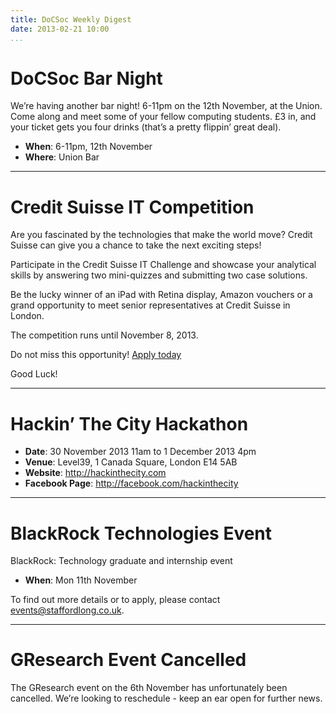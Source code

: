```yaml
---
title: DoCSoc Weekly Digest
date: 2013-02-21 10:00
...
```


# DoCSoc Bar Night
We’re having another bar night! 6-11pm on the 12th November, at the Union. Come along and meet some of your fellow computing students. £3 in, and your ticket gets you four drinks (that’s a pretty flippin’ great deal).

- **When**: 6-11pm, 12th November
- **Where**: Union Bar

---

# Credit Suisse IT Competition
Are you fascinated by the technologies that make the world move? Credit Suisse can give you a chance to take the next exciting steps!

Participate in the Credit Suisse IT Challenge and showcase your analytical skills by answering two mini-quizzes and submitting two case solutions.

Be the lucky winner of an iPad with Retina display, Amazon vouchers or a grand opportunity to meet senior representatives at Credit Suisse in London.

The competition runs until November 8, 2013.

Do not miss this opportunity! [Apply today](www.credit-suisse.com/itcompetition)

Good Luck!

---

# Hackin’ The City Hackathon

- **Date**: 30 November 2013 11am to 1 December 2013 4pm
- **Venue**: Level39, 1 Canada Square, London E14 5AB
- **Website**: http://hackinthecity.com
- **Facebook Page**: http://facebook.com/hackinthecity

---

# BlackRock Technologies Event
BlackRock: Technology graduate and internship event

- **When**: Mon 11th November

To find out more details or to apply, please contact [events@staffordlong.co.uk](mailto:events@staffordlong.co.uk).  

---

# GResearch Event Cancelled

The GResearch event on the 6th November has unfortunately been cancelled. We’re looking to reschedule - keep an ear open for further news.
